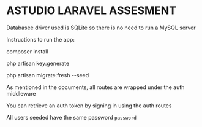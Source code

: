 # ASTUDIO LARAVEL ASSESMENT

Databasee driver used is SQLite so there is no need to run a MySQL server

Instructions to run the app:

composer install

php artisan key:generate

php artisan migrate:fresh --seed



As mentioned in the documents, all routes are wrapped under the auth middleware

You can retrieve an auth token by signing in using the auth routes

All users seeded have the same password `password`